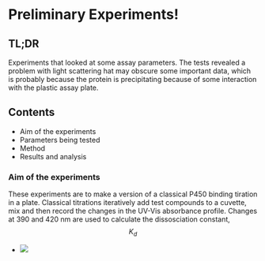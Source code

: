 # Preliminary Experiments!
## TL;DR
Experiments that looked at some assay parameters. The tests revealed a problem with light scattering hat may obscure some important data, which is probably because the protein is precipitating because of some interaction with the plastic assay plate.

## Contents
* Aim of the experiments
* Parameters being tested
* Method
* Results and analysis


### Aim of the experiments
These experiments are to make a version of a classical P450 binding tiration in a plate. Classical titrations iteratively add test compounds to a cuvette, mix and then record the changes in the UV-Vis absorbance profile. Changes at 390 and 420 nm are used to calculate the dissosciation constant, $$K_d$$
- <img src="https://latex.codecogs.com/gif.latex?O_t=K_d} t " /> 
